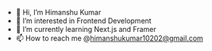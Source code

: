 - 👋 Hi, I’m Himanshu Kumar
- 👀 I’m interested in Frontend Development
- 🌱 I’m currently learning Next.js and Framer
- 📫 How to reach me @himanshukumar10202@gmail.com


<!---
Himanshu-kr-10/Himanshu-kr-10 is a ✨ special ✨ repository because its `README.md` (this file) appears on your GitHub profile.
You can click the Preview link to take a look at your changes.
--->
